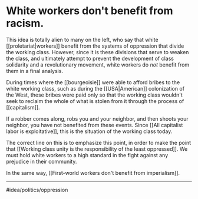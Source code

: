# White workers don't benefit from racism.
This idea is totally alien to many on the left, who say that white [[proletariat|workers]] benefit from the systems of oppression that divide the working class. However, since it is these divisions that serve to weaken the class, and ultimately attempt to prevent the development of class solidarity and a revolutionary movement, white workers do *not* benefit from them in a final analysis. 

During times where the [[bourgeoisie]] were able to afford bribes to the white working class, such as during the [[USA|American]] colonization of the West, these bribes were paid only so that the working class wouldn't seek to reclaim the whole of what is stolen from it through the process of [[capitalism]]. 

If a robber comes along, robs you and your neighbor, and then shoots your neighbor, you have not benefited from these events. Since [[All capitalist labor is exploitative]], this is the situation of the working class today. 

The correct line on this is to emphasize this point, in order to make the point that [[Working class unity is the responsibility of the least oppressed]]. We must hold white workers to a high standard in the fight against any prejudice in their community. 

In the same way, [[First-world workers don't benefit from imperialism]]. 

---
#idea/politics/oppression 